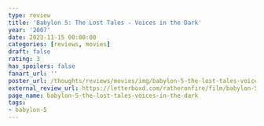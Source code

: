```yaml
---
type: review
title: 'Babylon 5: The Lost Tales - Voices in the Dark'
year: '2007'
date: 2023-11-15 00:00:00
categories: [reviews, movies]
draft: false
rating: 3
has_spoilers: false
fanart_url: ''
poster_url: /thoughts/reviews/movies/img/babylon-5-the-lost-tales-voices-in-the-dark_poster.png
external_review_url: https://letterboxd.com/ratheronfire/film/babylon-5-the-lost-tales-voices-in-the-dark/
page_name: babylon-5-the-lost-tales-voices-in-the-dark
tags:
- babylon-5
---
```


